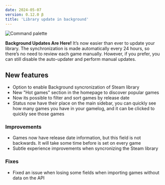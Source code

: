 ```yaml
---
date: 2024-05-07
version: 0.12.0 β
title: 'Library update in background'
---
```


![Command palette](/img/changelog/2024-04.png)

**Background Updates Are Here!** It’s now easier than ever to update your library. The synchronization is made automatically every 24 hours, so there’s no need to review each game manually. However, if you prefer, you can still disable the auto-updater and perform manual updates.

## New features
- Option to enable Background syncronization of Steam library
- New "Hot games" section in the homepage to discover popular games
- Now its possible to filter and sort games by release date
- Status now have their place on the main sidebar, you can quickly see how many games you have in your gamelog, and it can be clicked to quickly see those games

### Improvements
- Games now have release date information, but this field is not backwards. It will take some time before is set on every game
- Subtle experience improvements when syncronizing the Steam library

### Fixes
- Fixed an issue when losing some fields when importing games without data on the API

